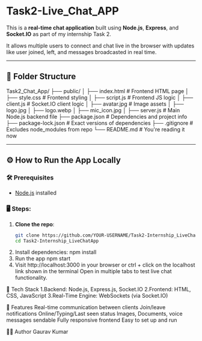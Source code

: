 # Task2-Live_Chat_APP
This is a **real-time chat application** built using **Node.js**, **Express**, and **Socket.IO** as part of my internship Task 2.

It allows multiple users to connect and chat live in the browser with updates like user joined, left, and messages broadcasted in real time.

----
## 📁 Folder Structure
Task2_Chat_App/
├── public/
│ ├── index.html # Frontend HTML page
│ ├── style.css # Frontend styling
│ ├── script.js # Frontend JS logic
│ ├── client.js # Socket.IO client logic
│ ├── avatar.jpg # Image assets
│ ├── logo.jpg
│ ├── logo.webp
│ ├── mic_icon.jpg
│
├── server.js # Main Node.js backend file
├── package.json # Dependencies and project info
├── package-lock.json # Exact versions of dependencies
├── .gitignore # Excludes node_modules from repo
└── README.md # You're reading it now


---

## ⚙️ How to Run the App Locally

### 🛠 Prerequisites

- [Node.js](https://nodejs.org/) installed

### 🖥 Steps:

1. **Clone the repo**:
   ```bash
   git clone https://github.com/YOUR-USERNAME/Task2-Internship_LiveChatApp.git
   cd Task2-Internship_LiveChatApp
2. Install dependencies:
   npm install
3. Run the app
   npm start
4. Visit http://localhost:3000 in your browser or ctrl + click on the localhost link shown in the terminal
   Open in multiple tabs to test live chat functionality.
   
🧰 Tech Stack
1.Backend: Node.js, Express.js, Socket.IO
2.Frontend: HTML, CSS, JavaScript
3.Real-Time Engine: WebSockets (via Socket.IO)

🚀 Features
Real-time communication between clients
Join/leave notifications
Online/Typing/Last seen status
Images, Documents, voice messages sendable
Fully responsive frontend
Easy to set up and run

🙋‍♂️ Author
Gaurav Kumar
